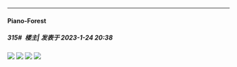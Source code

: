 

*****

####  Piano-Forest  
##### 315#         楼主| 发表于 2023-1-24 20:38

<img src="https://p.sda1.dev/9/5c2a0ebda7ff909d8777bcea354baf04/20230124_203211.jpg" referrerpolicy="no-referrer">
<img src="https://p.sda1.dev/9/e7ba4880149dece925ae5e5e3f28dbc3/20230124_203214.jpg" referrerpolicy="no-referrer">
<img src="https://p.sda1.dev/9/d5136cb531e5e39f238e074835be6af3/20230124_203215.jpg" referrerpolicy="no-referrer">
<img src="https://p.sda1.dev/9/4a66aa3d7e7d408271aa4e24bea4c443/20230124_203217.jpg" referrerpolicy="no-referrer">


